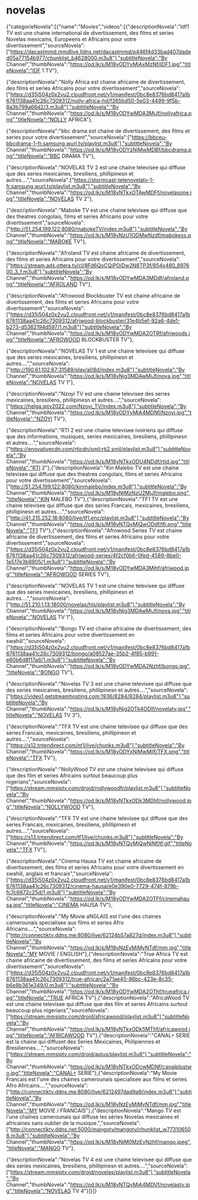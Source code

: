 # novelas
{"categorieNovela":[{"name":"Movies","videos":[{"descriptionNovela":"Idf1 TV est une chaine international de divertissement, des films et series Novelas mexicains, Europeens et Africains pour votre divertissement","sourceNovela":["https://dacastmmd.mmdlive.lldns.net/dacastmmd/e446f4d33bad407daded05a77154b977/chunklist_b4628000.m3u8"],"subtitleNovela":"By Channel","thumbNovela":"https://od.lk/s/M18yODYyMjAxMzNf/IDF1.jpg","titleNovela":"IDF 1 TV"},

{"descriptionNovela":"Nolly Africa est chaine africaine de divertissement, des films et series Africains pour votre divertissement","sourceNovela":["https://d35j504z0x2vu2.cloudfront.net/v1/manifest/0bc8e8376bd8417a1b6761138aa41c26c7309312/nolly-africa-hd/f265bd50-5e03-4499-9f5b-8a3b799a66d2/3.m3u8"],"subtitleNovela":"By Channel","thumbNovela":"https://od.lk/s/M18yODYwMDA3MjJf/nollyafrica.png","titleNovela":"NOLLY AFRICA"},

{"descriptionNovela":"bbc drama est chaine de divertissement, des films et series pour votre divertissement","sourceNovela":["https://bbceu-bbcdrama-1-fr.samsung.wurl.tv/playlist.m3u8"],"subtitleNovela":"By Channel","thumbNovela":"https://od.lk/s/M18yODYzNjMwMDBf/bbcdrama.png","titleNovela":"BBC DRAMA TV"},

{"descriptionNovela":"NOVELAS TV 2 est une chaine televisee qui diffuse que des series mexicaines, bresiliens, phillipinesn et autres....","sourceNovela":["https://stormcast-telenovelatv-1-fr.samsung.wurl.tv/playlist.m3u8"],"subtitleNovela":"By Channel","thumbNovela":"https://od.lk/s/M18yNTkxOTAwMDFf/novelasone.jpg","titleNovela":"NOVELAS TV 2"},

{"descriptionNovela":"Maboke TV est une chaine televisee qui diffuse que des theatres congolais, films et series Africains pour votre divertissement","sourceNovela":["http://51.254.199.122:8080/mabokeTV/index.m3u8"],"subtitleNovela":"By Channel","thumbNovela":"https://od.lk/s/M18yNzU1ODMwNzdf/mabokess.png","titleNovela":"MABOKE TV"},

{"descriptionNovela":"Afroland TV est chaine africaine de divertissement, des films et series Africains pour votre divertissement","sourceNovela":["https://stream.ads.ottera.tv/cl/8Fd6QoCQiPOiDw2N8TP3f/854x480_897600_3_f.m3u8"],"subtitleNovela":"By Channel","thumbNovela":"https://od.lk/s/M18yODYwMDA3MDdf/afroland.png","titleNovela":"AFROLAND TV"},

{"descriptionNovela":"Afrowood Blockbuster TV est chaine africaine de divertissement, des films et series Africains pour votre divertissement","sourceNovela":["https://d35j504z0x2vu2.cloudfront.net/v1/manifest/0bc8e8376bd8417a1b6761138aa41c26c7309312/afriwood-blockbuster/31e4b5ef-92a6-4de1-b273-d5362194d597/1.m3u8"],"subtitleNovela":"By Channel","thumbNovela":"https://od.lk/s/M18yODYwMDA2OTRf/afriwoods.jpg","titleNovela":"AFROWOOD BLOCKBUSTER TV"},

{"descriptionNovela":"NOVELAS TV 1 est une chaine televisee qui diffuse que des series mexicaines, bresiliens, phillipinesn et autres....","sourceNovela":["http://190.61.102.67:31589/play/a08d/index.m3u8"],"subtitleNovela":"By Channel","thumbNovela":"https://od.lk/s/M18yNjg3MDAwMjJf/nova.jpg","titleNovela":"NOVELAS TV 1"},

{"descriptionNovela":"Nzoyi TV est une chaine televisee des series mexicaines, bresiliens, phillipinesn et autres....","sourceNovela":["https://helga.iptv2022.com/Nzoyi_TV/index.m3u8"],"subtitleNovela":"By Channel","thumbNovela":"https://od.lk/s/M18yODYyMjA4MDNf/Nzoyi.jpg","titleNovela":"NZOYI TV"},

{"descriptionNovela":"RTI 2 est une chaine televisee ivoiriens qui diffuse que des informations, musiques, series mexicaines, bresiliens, phillipinesn et autres....","sourceNovela":["https://enovativecdn.com/rticdn/smil:rti2.smil/playlist.m3u8"],"subtitleNovela":"By Channel","thumbNovela":"https://od.lk/s/M18yNTkxODU4NDdf/rtid.jpg","titleNovela":"RTI 2"},{"descriptionNovela":"Kin Malebo TV est une chaine televisee qui diffuse que des theatres congolais, films et series Africains pour votre divertissement","sourceNovela":["http://51.254.199.122:8080/kinmalebo/index.m3u8"],"subtitleNovela":"By Channel","thumbNovela":"https://od.lk/s/M18yNjMzNzU2MjJf/malebo.png","titleNovela":"KIN MALEBO TV"},{"descriptionNovela":"TF1 TV est une chaine televisee qui diffuse que des series Francais, mexicaines, bresiliens, phillipinesn et autres....","sourceNovela":["http://41.215.252.18:8080/live/tf1.enc/playlist.m3u8"],"subtitleNovela":"By Channel","thumbNovela":"https://od.lk/s/M18yNTQyMjQwODdf/tfi.png","titleNovela":"TF1 TV"},{"descriptionNovela":"Afrowood Series TV est chaine africaine de divertissement, des films et series Africains pour votre divertissement","sourceNovela":["https://d35j504z0x2vu2.cloudfront.net/v1/manifest/0bc8e8376bd8417a1b6761138aa41c26c7309312/afriwood-series/4f2cf0b6-0fed-4589-8be0-1e517e3b8905/1.m3u8"],"subtitleNovela":"By Channel","thumbNovela":"https://od.lk/s/M18yODYwMDA3Mjhf/afriwood.jpg","titleNovela":"AFROWOOD SERIES TV"},

{"descriptionNovela":"NOVELAS TV 1 est une chaine televisee qui diffuse que des series mexicaines, bresiliens, phillipinesn et autres....","sourceNovela":["http://51.210.1.13:18000/novelas/hls/playlist.m3u8"],"subtitleNovela":"By Channel","thumbNovela":"https://od.lk/s/M18yNjg3MDAwMjJf/nova.jpg","titleNovela":"NOVELAS TV 1"},

{"descriptionNovela":"Bongo TV est chaine africaine de divertissement, des films et series Africains pour votre divertissement en swahili","sourceNovela":["https://d35j504z0x2vu2.cloudfront.net/v1/manifest/0bc8e8376bd8417a1b6761138aa41c26c7309312/bongo/a08527ae-35b2-4f85-b991-e60b6d8f17a6/1.m3u8"],"subtitleNovela":"By Channel","thumbNovela":"https://od.lk/s/M18yODYwMDA2Nzhf/bongo.jpg","titleNovela":"BONGO TV"},

{"descriptionNovela":"Novelas TV 3  est une chaine televisee qui diffuse que des series mexicaines, bresiliens, phillipinesn et autres....","sourceNovela":["https://video1.getstreamhosting.com:1936/8284/8284/playlist.m3u8"],"subtitleNovela":"By Channel","thumbNovela":"https://od.lk/s/M18yNjg2OTk4ODlf/novelatv.jpg","titleNovela":"NOVELAS TV 3"},

{"descriptionNovela":"TFX TV est une chaine televisee qui diffuse que des series Francais, mexicaines, bresiliens, phillipinesn et autres....","sourceNovela":["https://s12.tntendirect.com/nt1/live/chunks.m3u8"],"subtitleNovela":"By Channel","thumbNovela":"https://od.lk/s/M18yODYxNjMwMjlf/TFX.png","titleNovela":"TFX TV"},

{"descriptionNovela":"NollyWood TV est une chaine televisee qui diffuse que des film et series Africains surtout beaucoup plus nigerians","sourceNovela":["https://stream.mmsiptv.com/droid/nollywoodfr/playlist.m3u8"],"subtitleNovela":"By Channel","thumbNovela":"https://od.lk/s/M18yNTkxODk3MDhf/nollywood.jpg","titleNovela":"NOLLYWOOD TV"},

{"descriptionNovela":"TFX TV est une chaine televisee qui diffuse que des series Francais, mexicaines, bresiliens, phillipinesn et autres....","sourceNovela":["https://s13.tntendirect.com/tf1/live/chunks.m3u8"],"subtitleNovela":"By Channel","thumbNovela":"https://od.lk/s/M18yNTQyMjQwNjNf/tf.gif","titleNovela":"TFX TV"},

{"descriptionNovela":"Cinema Hausa TV est chaine africaine de divertissement, des films et series Africains pour votre divertissement en swahili, anglais et francais","sourceNovela":["https://d35j504z0x2vu2.cloudfront.net/v1/manifest/0bc8e8376bd8417a1b6761138aa41c26c7309312/cinema-hausa/e0e390e0-7729-474f-879b-fc7c6672c25d/1.m3u8"],"subtitleNovela":"By Channel","thumbNovela":"https://od.lk/s/M18yODYwMDA2OTFf/cinemahausa.jpg","titleNovela":"CINEMA HAUSA TV"},

{"descriptionNovela":"My Movie aNGLAIS est l'une des chaines camerounais specialisee aux films et series Afro Africains....","sourceNovela":["http://connectiktv.ddns.me:8080/live/62124b57a827d/index.m3u8"],"subtitleNovela":"By Channel","thumbNovela":"https://od.lk/s/M18yNzEyMjMyNTdf/mm.jpg","titleNovela":"MY MOVIE / ENGLISH"},{"descriptionNovela":"True Africa TV est chaine africaine de divertissement, des films et series Africains pour votre divertissement","sourceNovela":["https://d35j504z0x2vu2.cloudfront.net/v1/manifest/0bc8e8376bd8417a1b6761138aa41c26c7309312/true-african/2a71ae45-86bc-423e-8c35-b6e8b361e349/0.m3u8"],"subtitleNovela":"By Channel","thumbNovela":"https://od.lk/s/M18yODYwMDA2OThf/trueafrica.jpg","titleNovela":"TRUE AFRICA TV"},{"descriptionNovela":"AfricaWood TV est une chaine televisee qui diffuse que des film et series Africains surtout beaucoup plus nigerians","sourceNovela":["https://stream.mmsiptv.com/droid/africawood/playlist.m3u8"],"subtitleNovela":"By Channel","thumbNovela":"https://od.lk/s/M18yNTkxODk5MThf/africawood.jpg","titleNovela":"AFRICAWOOD TV"},{"descriptionNovela":"CANAL+ SERIE est la chaine qui diffuset des Series Mexicaines, Philipiennes et Bresiliennes....","sourceNovela":["https://stream.mmsiptv.com/droid/aplus/playlist.m3u8"],"subtitleNovela":"By Channel","thumbNovela":"https://od.lk/s/M18yNTkxODcwMDNf/canalplustwo.jpg","titleNovela":"CANAL+ SERIE"},{"descriptionNovela":"My Movie Francais est l'une des chaines camerounais specialisee aux films et series Afro Africains....","sourceNovela":["http://connectiktv.ddns.me:8080/live/6212497dad9a9/index.m3u8"],"subtitleNovela":"By Channel","thumbNovela":"https://od.lk/s/M18yNzEyMjMyNTdf/mm.jpg","titleNovela":"MY MOVIE / FRANCAIS"},{"descriptionNovela":"Mango TV est l'une chaînes camerounais qui diffuse les séries Novelas mexicaines et africaines sans oublier de la musique.","sourceNovela":["http://connectiktv.ddns.net:5000/mangotv/mangotv/chunklist_w773106508.m3u8"],"subtitleNovela":"By Channel","thumbNovela":"https://od.lk/s/M18yNjM0MzEyNzhf/mango.jpeg","titleNovela":"MANGO TV"},

{"descriptionNovela":"Novelas TV 4  est une chaine televisee qui diffuse que des series mexicaines, bresiliens, phillipinesn et autres....","sourceNovela":["https://stream.mmsiptv.com/droid/novelas/playlist.m3u8"],"subtitleNovela":"By Channel","thumbNovela":"https://od.lk/s/M18yNTQyMjA4MDVf/novelastv.jpg","titleNovela":"NOVELAS TV 4"}]}]}
